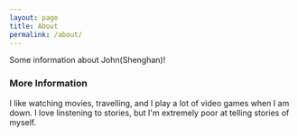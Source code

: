 ```yaml
---
layout: page
title: About
permalink: /about/
---
```


Some information about John(Shenghan)!

### More Information

I like watching movies, travelling, and I play a lot of video games when I am down. 
I love linstening to stories, but I'm extremely poor at telling stories of myself.
